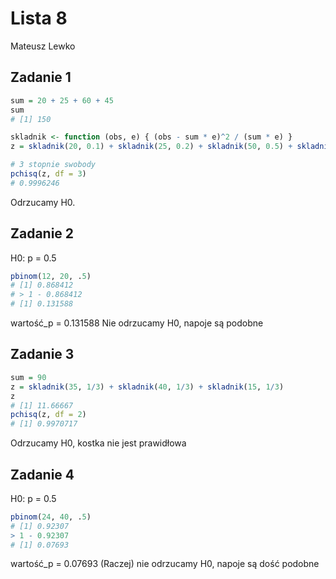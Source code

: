 # Lista 8

Mateusz Lewko

## Zadanie 1

```R
sum = 20 + 25 + 60 + 45
sum
# [1] 150

skladnik <- function (obs, e) { (obs - sum * e)^2 / (sum * e) }
z = skladnik(20, 0.1) + skladnik(25, 0.2) + skladnik(50, 0.5) + skladnik(45, 0.2

# 3 stopnie swobody 
pchisq(z, df = 3)
# 0.9996246
```

Odrzucamy H0.

## Zadanie 2

H0: p = 0.5

```R
pbinom(12, 20, .5)
# [1] 0.868412
# > 1 - 0.868412
# [1] 0.131588
```

wartość_p =  0.131588
Nie odrzucamy H0, napoje są podobne

## Zadanie 3

```R
sum = 90
z = skladnik(35, 1/3) + skladnik(40, 1/3) + skladnik(15, 1/3)
z
# [1] 11.66667
pchisq(z, df = 2)
# [1] 0.9970717
```

Odrzucamy H0, kostka nie jest prawidłowa

## Zadanie 4

H0: p = 0.5

```R
pbinom(24, 40, .5)
# [1] 0.92307
> 1 - 0.92307
# [1] 0.07693
```

wartość_p = 0.07693
(Raczej) nie odrzucamy H0, napoje są dość podobne

